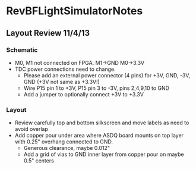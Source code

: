 # RevBFLightSimulatorNotes
## Layout Review 11/4/13

### Schematic

 * M0, M1 not connected on FPGA.  M1->GND  M0->3.3V
 * TDC power connections need to change.
   * Please add an external power connector (4 pins) for +3V, GND, -3V, GND (+3V not same as +3.3V!)
   * Wire P15 pin 1 to +3V, P15 pin 3 to -3V, pins 2,4,9,10 to GND
   * Add a jumper to optionally connect +3V to +3.3V

### Layout

 * Review carefully top and bottom silkscreen and move labels as need to avoid overlap
 * Add copper pour under area where ASDQ board mounts on top layer with 0.25" overhang connected to GND.
   * Generous clearance, maybe 0.012"
   * Add a grid of vias to GND inner layer from copper pour on maybe 0.5" centers

